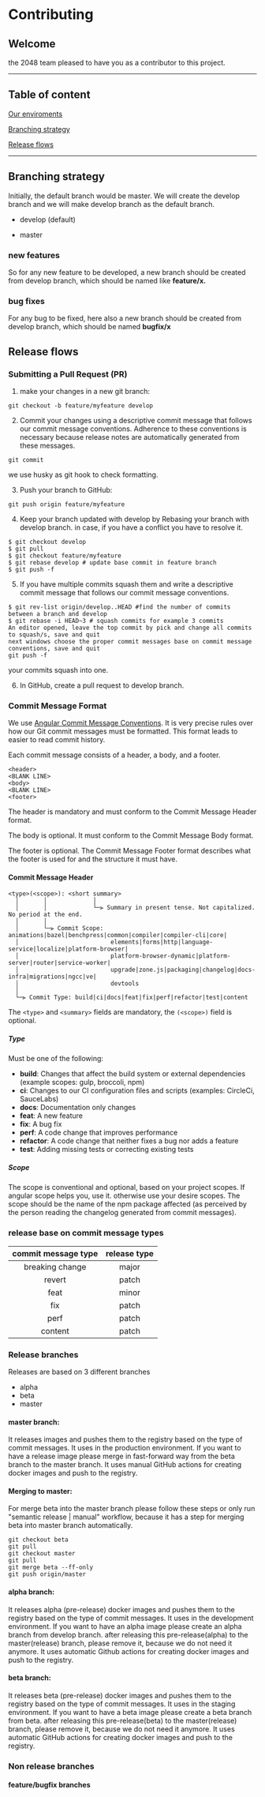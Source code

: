 # Contributing


## Welcome
the 2048 team pleased to have you as a contributor to this project.


---
## Table of content
[Our enviroments](#our-enviroments)

[Branching strategy](#branching-strategy)

[Release flows](#release-flows)

---
## Branching strategy
Initially, the default branch would be master. We will create the develop branch and we will make develop branch as the default branch. 

* develop (default)

* master


### new features

So for any new feature to be developed, a new branch should be created from develop branch, which should be named like **feature/x.**


### bug fixes

For any bug to be fixed, here also a new branch should be created from develop branch, which should be named **bugfix/x**


## Release flows

### Submitting a Pull Request (PR)

1. make your changes in a new git branch:

```shell
git checkout -b feature/myfeature develop
```

2. Commit your changes using a descriptive commit message that follows our commit message conventions. Adherence to these conventions is necessary because release notes are automatically generated from these messages.

```shell
git commit
```
we use husky as git hook to check formatting.

3. Push your branch to GitHub:

```shell
git push origin feature/myfeature
```

4. Keep your branch updated with develop by Rebasing your branch with develop branch. in case,  if you have a conflict you have to resolve it.

```shell   
$ git checkout develop
$ git pull
$ git checkout feature/myfeature
$ git rebase develop # update base commit in feature branch
$ git push -f
```


5. If you have multiple commits squash them and write a descriptive commit message that follows our commit message conventions.

```shell
$ git rev-list origin/develop..HEAD #find the number of commits between a branch and develop
$ git rebase -i HEAD~3 # squash commits for example 3 commits
An editor opened, leave the top commit by pick and change all commits to squash/s, save and quit
next windows choose the proper commit messages base on commit message conventions, save and quit
git push -f
```
your commits squash into one.


6. In GitHub, create a pull request to develop branch.

### Commit Message Format

We use [Angular Commit Message Conventions](https://github.com/angular/angular/blob/master/CONTRIBUTING.md#commit-header). It is very precise rules over how our Git commit messages must be formatted. This format leads to easier to read commit history.


Each commit message consists of a header, a body, and a footer.


```
<header>
<BLANK LINE>
<body>
<BLANK LINE>
<footer>
```

The header is mandatory and must conform to the Commit Message Header format.

The body is optional. It must conform to the Commit Message Body format.

The footer is optional. The Commit Message Footer format describes what the footer is used for and the structure it must have.

#### <a name="commit-header"></a>Commit Message Header

```
<type>(<scope>): <short summary>
  │       │             │
  │       │             └─⫸ Summary in present tense. Not capitalized. No period at the end.
  │       │
  │       └─⫸ Commit Scope: animations|bazel|benchpress|common|compiler|compiler-cli|core|
  │                          elements|forms|http|language-service|localize|platform-browser|
  │                          platform-browser-dynamic|platform-server|router|service-worker|
  │                          upgrade|zone.js|packaging|changelog|docs-infra|migrations|ngcc|ve|
  │                          devtools
  │
  └─⫸ Commit Type: build|ci|docs|feat|fix|perf|refactor|test|content
```

The `<type>` and `<summary>` fields are mandatory, the `(<scope>)` field is optional.

##### Type

Must be one of the following:

* **build**: Changes that affect the build system or external dependencies (example scopes: gulp, broccoli, npm)
* **ci**: Changes to our CI configuration files and scripts (examples: CircleCi, SauceLabs)
* **docs**: Documentation only changes
* **feat**: A new feature
* **fix**: A bug fix
* **perf**: A code change that improves performance
* **refactor**: A code change that neither fixes a bug nor adds a feature
* **test**: Adding missing tests or correcting existing tests


##### Scope
The scope is conventional and optional, based on your project scopes. If angular scope helps you, use it. otherwise use your desire scopes.
The scope should be the name of the npm package affected (as perceived by the person reading the changelog generated from commit messages).


### release base on commit message types

| commit message type | release type |
|:-------------------:|:------------:|
| breaking change     | major        |
| revert              | patch        |
| feat                | minor        |
| fix                 | patch        |
| perf                | patch        |
| content             | patch        |

### Release branches

Releases are based on 3 different  branches

* alpha
* beta
* master

#### master branch:

It releases images and pushes them to the registry based on the type of commit messages. It uses in the production environment. If you want to have a release image please merge in fast-forward way from the beta branch to the master branch.
It uses manual GitHub actions for creating docker images and push to the registry.

#### Merging to master:

For merge beta into the master branch please follow these steps or only run "semantic release | manual" workflow, because it has a step for merging beta into master branch automatically.

```shell
git checkout beta
git pull
git checkout master
git pull
git merge beta --ff-only
git push origin/master
```


#### alpha branch:

It releases alpha (pre-release) docker images and pushes them to the registry based on the type of commit messages. It uses in the development environment. If you want to have an alpha image please create an alpha branch from develop branch. after releasing this pre-release(alpha) to the master(release) branch, please remove it, because we do not need it anymore.
It uses automatic Github actions for creating docker images and push to the registry.

#### beta branch:

It releases beta (pre-release) docker images and pushes them to the registry based on the type of commit messages. It uses in the staging environment. If you want to have a beta image please create a beta branch from beta. after releasing this pre-release(beta) to the master(release) branch, please remove it, because we do not need it anymore.
It uses automatic GitHub actions for creating docker images and push to the registry.

### Non release branches

#### feature/bugfix branches

